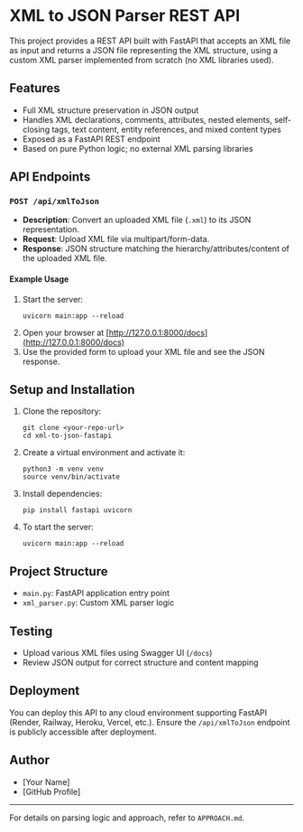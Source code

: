 # XML to JSON Parser REST API

This project provides a REST API built with FastAPI that accepts an XML file as input and returns a JSON file representing the XML structure, using a custom XML parser implemented from scratch (no XML libraries used).

## Features

- Full XML structure preservation in JSON output
- Handles XML declarations, comments, attributes, nested elements, self-closing tags, text content, entity references, and mixed content types
- Exposed as a FastAPI REST endpoint
- Based on pure Python logic; no external XML parsing libraries

## API Endpoints

### `POST /api/xmlToJson`

- **Description**: Convert an uploaded XML file (`.xml`) to its JSON representation.
- **Request**: Upload XML file via multipart/form-data.
- **Response**: JSON structure matching the hierarchy/attributes/content of the uploaded XML file.

#### Example Usage

1. Start the server:
    ```
    uvicorn main:app --reload
    ```
2. Open your browser at [http://127.0.0.1:8000/docs](http://127.0.0.1:8000/docs)
3. Use the provided form to upload your XML file and see the JSON response.

## Setup and Installation

1. Clone the repository:
    ```
    git clone <your-repo-url>
    cd xml-to-json-fastapi
    ```
2. Create a virtual environment and activate it:
    ```
    python3 -m venv venv
    source venv/bin/activate
    ```
3. Install dependencies:
    ```
    pip install fastapi uvicorn
    ```
4. To start the server:
    ```
    uvicorn main:app --reload
    ```

## Project Structure

- `main.py`: FastAPI application entry point
- `xml_parser.py`: Custom XML parser logic

## Testing

- Upload various XML files using Swagger UI (`/docs`)
- Review JSON output for correct structure and content mapping

## Deployment

You can deploy this API to any cloud environment supporting FastAPI (Render, Railway, Heroku, Vercel, etc.). Ensure the `/api/xmlToJson` endpoint is publicly accessible after deployment.

## Author

- [Your Name]
- [GitHub Profile]

---

For details on parsing logic and approach, refer to `APPROACH.md`.
